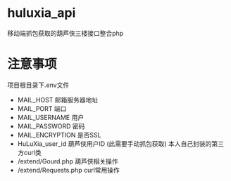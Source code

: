 # huluxia_api
移动端抓包获取的葫芦侠三楼接口整合php
# 注意事项
项目根目录下.env文件
* MAIL_HOST 邮箱服务器地址
* MAIL_PORT 端口
* MAIL_USERNAME 用户
* MAIL_PASSWORD 密码
* MAIL_ENCRYPTION 是否SSL
* HuLuXia_user_id 葫芦侠用户ID (此需要手动抓包获取)
本人自己封装的第三方curl类
* /extend/Gourd.php 葫芦侠相关操作
* /extend/Requests.php curl常用操作
